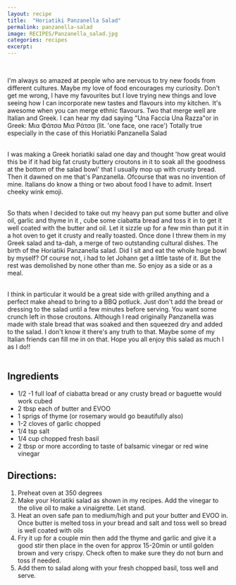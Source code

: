 ```yaml
---
layout: recipe
title:  "Horiatiki Panzanella Salad"
permalink: panzanella-salad
image: RECIPES/Panzanella_salad.jpg
categories: recipes
excerpt:
---
```


<br>

I'm always so amazed at people who are nervous to try new foods from different cultures.  Maybe my love of food encourages my curiosity.  Don't get me wrong, I have my favourites but I love trying new things and love seeing how I can incorporate new tastes and flavours into my kitchen.  It's awesome when you can merge ethnic flavours.  Two that merge well are Italian and Greek.   I can hear my dad saying "Una Faccia Una Razza"or in Greek: Μια Φάτσα Μια Ράτσα (lit. 'one face, one race')
Totally true especially in the case of this Horiatiki Panzanella Salad
<br><br>

I was making a Greek horiatiki salad one day and thought 'how great would this be if it had big fat crusty buttery croutons in it to soak all the goodness at the bottom of the salad bowl' that I usually mop up with crusty bread.  Then it dawned on me that's Panzanella.  Ofcourse that was no invention of mine.  Italians do know a thing or two about food I have to admit. Insert cheeky wink emoji.
<br><br>

So thats when I decided to take out my heavy pan put some butter and olive oil, garlic and thyme in it , cube some ciabatta bread and toss it in to get it well coated with the butter and oil.  Let it sizzle up for a few min than put it in a hot oven to get it crusty and really toasted.  Once done I threw them in my Greek salad and ta-dah, a merge of two outstanding cultural dishes.  The birth of the Horiatiki Panzanella salad. Did I sit and eat the whole huge bowl by myself? Of course not, i had to let Johann get a little taste of it.  But the rest was demolished by none other than me.  So enjoy as a side or as a meal.  
<br>

I think in particular it would be a great side with grilled anything and a perfect make ahead to bring to a BBQ potluck. Just don't add the bread or dressing to the salad until a few minutes before serving.   You want some crunch left in those croutons.  Although I read originally Panzanella was made with stale bread that was soaked and then squeezed dry and added to the salad.  I don't know it there's any truth to that. Maybe some of my Italian friends can fill me in on that.
Hope you all enjoy this salad as much I as I do!!
<br><br>

## Ingredients
* 1/2 -1 full loaf of ciabatta bread or any crusty bread or baguette would work cubed
* 2 tbsp each of butter and EVOO
* 1 sprigs of thyme (or rosemary would go beautifully also)
* 1-2 cloves of garlic chopped
* 1/4 tsp salt
* 1/4 cup chopped fresh basil
* 2 tbsp or more according to taste of balsamic vinegar or red wine vinegar

## Directions:
1.  Preheat oven at 350 degrees
2. Make your Horiatiki salad as shown in my recipes.  Add the vinegar to the olive oil to make a vinaigrette.  Let stand.
3. Heat an oven safe pan to medium/high and put your butter and EVOO in.  Once butter is melted toss in your bread and salt and toss well so bread is well coated with oils
4. Fry it up for a couple min then add the thyme and garlic and give it a good stir then place in the oven for approx 15-20min or until golden brown and very crispy.  Check often to make sure they do not burn and toss if needed.  
5. Add them to salad along with your fresh chopped basil, toss well and serve.
